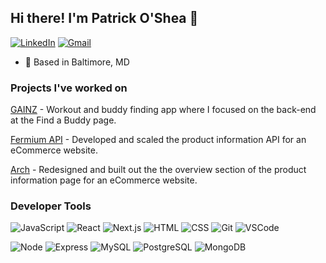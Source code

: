 ## Hi there! I'm Patrick O'Shea 👋

[![LinkedIn](https://img.shields.io/badge/Patrick_O'Shea%20-%230077B5.svg?&style=flat-square&logo=linkedin&logoColor=white&link=https://www.linkedin.com/in/patrick-j-oshea/)](https://www.linkedin.com/in/patrick-j-oshea/)
[![Gmail](https://img.shields.io/badge/osheap81796%20-%23D14836.svg?&style=flat-square&logo=gmail&logoColor=white&link=mailto:osheap81796@gmail.com)](mailto:osheap81796@gmail.com)

- :round_pushpin: Based in Baltimore, MD

### Projects I've worked on
[GAINZ](https://github.com/Hidden-Mist-2205/GAINZ) - Workout and buddy finding app where I focused on the back-end at the Find a Buddy page.

[Fermium API](https://github.com/Fermium-SDC/Product-API) - Developed and scaled the product information API for an eCommerce website.

[Arch](https://github.com/FEC-ArchLinux/FEC) - Redesigned and built out the the overview section of the product information page for an eCommerce website.

### Developer Tools
![JavaScript](https://img.shields.io/badge/JavaScript%20-%23323330.svg?&style=flat-square&logo=javascript&logoColor=%23F7DF1E)
![React](https://img.shields.io/badge/React%20-%2320232a.svg?&style=flat-square&logo=react&logoColor=%2361DAFB)
![Next.js](https://img.shields.io/badge/Next.js%20-%23323330.svg?&style=flat-square&logo=next.js)
![HTML](https://img.shields.io/badge/HTML5%20-%23E34F26.svg?&style=flat-square&logo=html5&logoColor=white)
![CSS](https://img.shields.io/badge/CSS3%20-%231572B6.svg?&style=flat-square&logo=css3&logoColor=white)
![Git](https://img.shields.io/badge/Git%20-%23F05033.svg?&style=flat-square&logo=git&logoColor=white)
![VSCode](https://img.shields.io/badge/VS%20Code%20-%23007ACC.svg?&style=flat-square&logo=visual-studio-code&logoColor=white)

![Node](https://img.shields.io/badge/Node.js%20-%2343853D.svg?&style=flat-square&logo=node.js&logoColor=white)
![Express](https://img.shields.io/badge/Express%20-%23404d59.svg?&style=flat-square&logo=express)
![MySQL](https://img.shields.io/badge/MySQL-%2300f.svg?&style=flat-square&logo=mysql&logoColor=white)
![PostgreSQL](https://img.shields.io/badge/PostgreSQL-%23316192.svg?&style=flat-square&logo=postgresql&logoColor=white)
![MongoDB](https://img.shields.io/badge/MongoDB-%234ea94b.svg?&style=flat-square&logo=mongodb&logoColor=white)
